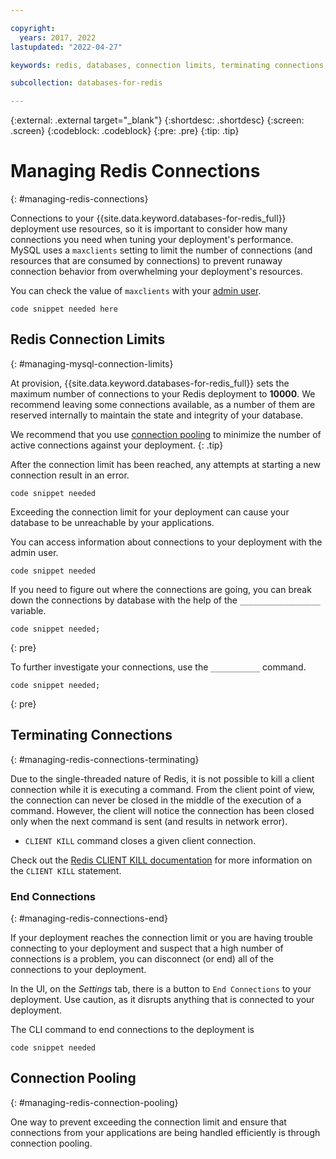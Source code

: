 ```yaml
---

copyright:
  years: 2017, 2022
lastupdated: "2022-04-27"

keywords: redis, databases, connection limits, terminating connections, connection pooling

subcollection: databases-for-redis

---
```


{:external: .external target="_blank"}
{:shortdesc: .shortdesc}
{:screen: .screen}
{:codeblock: .codeblock}
{:pre: .pre}
{:tip: .tip}

# Managing Redis Connections
{: #managing-redis-connections}

Connections to your {{site.data.keyword.databases-for-redis_full}} deployment use resources, so it is important to consider how many connections you need when tuning your deployment's performance. MySQL uses a `maxclients` setting to limit the number of connections (and resources that are consumed by connections) to prevent runaway connection behavior from overwhelming your deployment's resources.

You can check the value of `maxclients` with your [admin user](/docs/databases-for-redis?topic=databases-for-redis-user-management#the-admin-user).
```shell
code snippet needed here
```

## Redis Connection Limits 
{: #managing-mysql-connection-limits}

At provision, {{site.data.keyword.databases-for-redis_full}} sets the maximum number of connections to your Redis deployment to **10000**. We recommend leaving some connections available, as a number of them are reserved internally to maintain the state and integrity of your database. 

We recommend that you use [connection pooling](#managing-redis-connection-pooling) to minimize the number of active connections against your deployment.
{: .tip}

After the connection limit has been reached, any attempts at starting a new connection result in an error. 

```shell
code snippet needed
```
Exceeding the connection limit for your deployment can cause your database to be unreachable by your applications.

You can access information about connections to your deployment with the admin user.
```shell
code snippet needed

```

If you need to figure out where the connections are going, you can break down the connections by database with the help of the `__________________` variable.
``` shell
code snippet needed;
```
{: pre}

To further investigate your connections, use the `___________` command.
```shell
code snippet needed;
```
{: pre}

## Terminating Connections
{: #managing-redis-connections-terminating}

Due to the single-threaded nature of Redis, it is not possible to kill a client connection while it is executing a command. From the client point of view, the connection can never be closed in the middle of the execution of a command. However, the client will notice the connection has been closed only when the next command is sent (and results in network error).

- `CLIENT KILL` command closes a given client connection. 

Check out the [Redis CLIENT KILL documentation](https://redis.io/commands/client-kill/) for more information on the `CLIENT KILL` statement.

### End Connections
{: #managing-redis-connections-end}

If your deployment reaches the connection limit or you are having trouble connecting to your deployment and suspect that a high number of connections is a problem, you can disconnect (or end) all of the connections to your deployment. 

In the UI, on the _Settings_ tab, there is a button to `End Connections` to your deployment. Use caution, as it disrupts anything that is connected to your deployment.

The CLI command to end connections to the deployment is 
```shell
code snippet needed
```

## Connection Pooling
{: #managing-redis-connection-pooling}

One way to prevent exceeding the connection limit and ensure that connections from your applications are being handled efficiently is through connection pooling.

